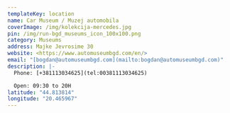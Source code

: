 ```yaml
---
templateKey: location
name: Car Museum / Muzej automobila
coverImage: /img/kolekcija-mercedes.jpg
pin: /img/run-bgd_museums_icon_100x100.png
category: Museums
address: Majke Jevrosime 30
website: <https://www.automuseumbgd.com/en/>
email: "[bogdan@automuseumbgd.com](mailto:bogdan@automuseumbgd.com)"
description: |-
  Phone: [+381113034625](tel:00381113034625)

  Open: 09:30 to 20H
latitude: "44.813814"
longitude: "20.465967"
---
```

